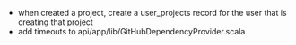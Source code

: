  - when created a project, create a user_projects record for the user that is creating that project
 - add timeouts to api/app/lib/GitHubDependencyProvider.scala